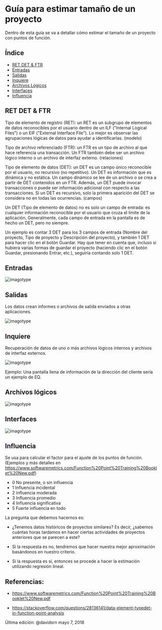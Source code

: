 # Guía para estimar tamaño de un proyecto
Dentro de esta guía se va a detallar cómo estimar el tamaño de un proyecto con puntos de función.
## Índice

  * [RET DET & FTR](#ret-det-&-ftr)
  * [Entradas](#entradas)
  * [Salidas](#salidas)
  * [Inquiere](#inquiere)
  * [Archivos Lógicos](#arch)
  * [Interfaces](#interfaces)
  * [Influencia](#influencia)


## RET DET & FTR

Tipo de elemento de registro (RET): un RET es un subgrupo de elementos de datos reconocibles por el usuario dentro de un ILF ("Internal Logical Files") o un EIF ("External Interface File"). Lo mejor es observar las agrupaciones lógicas de datos para ayudar a identificarlas. (modelo)

Tipo de archivo referenciado (FTR): un FTR es un tipo de archivo al que hace referencia una transacción. Un FTR también debe ser un archivo lógico interno o un archivo de interfaz externo. (relaciones)

Tipo de elemento de datos (DET): un DET es un campo único reconocible por el usuario, no recursivo (no repetitivo). Un DET es información que es dinámica y no estática. Un campo dinámico se lee de un archivo o se crea a partir de DET contenidos en un FTR. Además, un DET puede invocar transacciones o puede ser información adicional con respecto a las transacciones. Si un DET es recursivo, solo la primera aparición del DET se considera no en todas las ocurrencias. (campos)



Un DET (Tipo de elemento de datos) no es solo un campo de entrada: es cualquier información reconocible por el usuario que cruza el límite de la aplicación. Generalmente, cada campo de entrada en la pantalla es de hecho un DET, pero no siempre.

Un ejemplo es contar 3 DET para los 3 campos de entrada (Nombre del proyecto, Tipo de proyecto y Descripción del proyecto), y también 1 DET para hacer clic en el botón Guardar. Hay que tener en cuenta que, incluso si hubiera varias formas de guardar el proyecto (haciendo clic en el botón Guardar, presionando Entrar, etc.), seguiría contando solo 1 DET.


## Entradas

![imagotype](https://i.imgur.com/GV71QGA.png)


## Salidas

 Los datos crean informes o archivos de salida enviados a otras aplicaciones.

![imagotype](https://i.imgur.com/LnEGZaz.png)


## Inquiere

Recuperación de datos de uno o más archivos lógicos internos y archivos de interfaz externos.

![imagotype](https://i.imgur.com/juE9lGH.png)

Ejemplo:
Una pantalla llena de información de la dirección del cliente sería un ejemplo de EQ.

## <h2 id_="arch">Archivos lógicos</h2>

![imagotype](https://i.imgur.com/ojuuEkw.png)

## Interfaces

![imagotype](https://i.imgur.com/g0tadlp.png)

## Influencia

Se usa para calcular el factor para el ajuste de los puntos de función. (Ejemplos y más detalles en https://www.softwaremetrics.com/Function%20Point%20Training%20Booklet%20New.pdf)

  * 0 No presente, o sin influencia
  * 1 Influencia incidental
  * 2 influencia moderada
  * 3 Influencia promedio
  * 4 Influencia significativa
  * 5 Fuerte influencia en todo

La pregunta que debemos hacernos es: <br>

  * ¿Tenemos datos históricos de proyectos similares? Es decir, ¿sabemos cuántas horas tardamos en hacer ciertas actividades de proyectos anteriores que se parecen a este?<br>

  * Si la respuesta es no, tendremos que hacer nuestra mejor aproximación basándonos en nuestro criterio.<br>

  * Si la respuesta es sí, entonces se procede a hacer la estimación utilizando regresión lineal.

## Referencias:

* https://www.softwaremetrics.com/Function%20Point%20Training%20Booklet%20New.pdf

* https://stackoverflow.com/questions/28136141/data-element-typedet-in-function-point-analysis



Última edición: @davidsrn mayo 7, 2018
